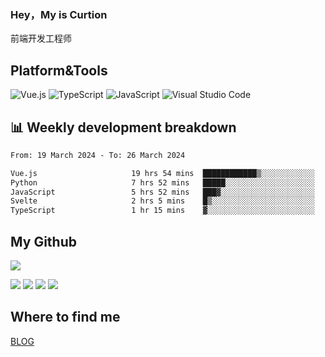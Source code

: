 ### Hey，My is Curtion
前端开发工程师
## Platform&Tools

![Vue.js](https://img.shields.io/badge/-Vue.js-4FC08D?style=flat-square&logo=Vue.js&logoColor=white)
![TypeScript](https://img.shields.io/badge/-TypeScript-007ACC?style=flat-square&logo=typescript&logoColor=white)
![JavaScript](https://img.shields.io/badge/-JavaScript-F7DF1E?style=flat-square&logo=javascript&logoColor=black)
![Visual Studio Code](https://img.shields.io/badge/-VSCode-007ACC?style=flat-square&logo=Visual-Studio-Code&logoColor=white)

## 📊 Weekly development breakdown

<!--START_SECTION:waka-->

```txt
From: 19 March 2024 - To: 26 March 2024

Vue.js                     19 hrs 54 mins  ████████████▒░░░░░░░░░░░░   49.07 %
Python                     7 hrs 52 mins   █████░░░░░░░░░░░░░░░░░░░░   19.43 %
JavaScript                 5 hrs 52 mins   ███▓░░░░░░░░░░░░░░░░░░░░░   14.47 %
Svelte                     2 hrs 5 mins    █▒░░░░░░░░░░░░░░░░░░░░░░░   05.17 %
TypeScript                 1 hr 15 mins    ▓░░░░░░░░░░░░░░░░░░░░░░░░   03.12 %
```

<!--END_SECTION:waka-->

## My Github

![](http://github-profile-summary-cards.vercel.app/api/cards/profile-details?username=curtion&theme=nord_bright)

![](http://github-profile-summary-cards.vercel.app/api/cards/stats?username=curtion&theme=nord_bright)
![](http://github-profile-summary-cards.vercel.app/api/cards/productive-time?username=curtion&theme=nord_bright&utcOffset=8)
![](http://github-profile-summary-cards.vercel.app/api/cards/repos-per-language?username=curtion&theme=nord_bright)
![](http://github-profile-summary-cards.vercel.app/api/cards/most-commit-language?username=curtion&theme=nord_bright)

## Where to find me

[BLOG](https://blog.3gxk.net)
